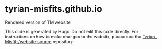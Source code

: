 # tyrian-misfits.github.io
Rendered version of TM website

This code is generated by Hugo. Do not edit this code directly. For instructions on how to make changes to the website, please see the [Tyrian-Misfits/website-source](https://github.com/Tyrian-Misfits/website-source) repository.
